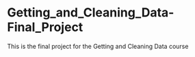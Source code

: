 # Getting_and_Cleaning_Data-Final_Project
This is the final project for the Getting and Cleaning Data course
